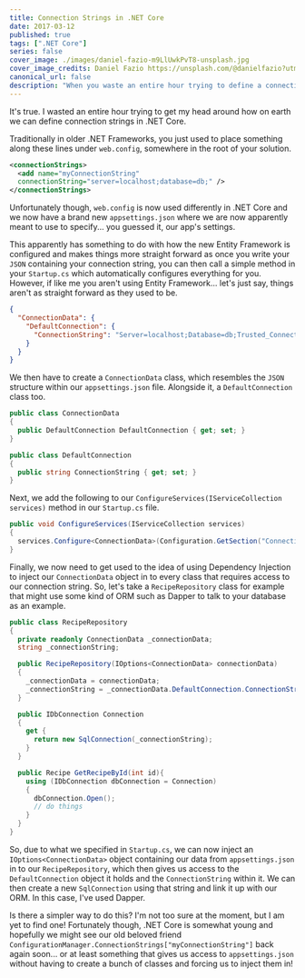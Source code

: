 ```yaml
---
title: Connection Strings in .NET Core
date: 2017-03-12
published: true
tags: [".NET Core"]
series: false
cover_image: ./images/daniel-fazio-m9LlUwkPvT8-unsplash.jpg
cover_image_credits: Daniel Fazio https://unsplash.com/@danielfazio?utm_source=unsplash&utm_medium=referral&utm_content=creditCopyText
canonical_url: false
description: "When you waste an entire hour trying to define a connection string..."
---
```

It's true. I wasted an entire hour trying to get my head around how on earth we can define connection strings in .NET Core.

Traditionally in older .NET Frameworks, you just used to place something along these lines under `web.config`, somewhere in the root of your solution.

```xml
<connectionStrings>
  <add name="myConnectionString"
  connectionString="server=localhost;database=db;" />
</connectionStrings>
```

Unfortunately though, `web.config` is now used differently in .NET Core and we now have a brand new `appsettings.json` where we are now apparently meant to use to specify... you guessed it, our app's settings.

This apparently has something to do with how the new Entity Framework is configured and makes things more straight forward as once you write your `JSON` containing your connection string, you can then call a simple method in your `Startup.cs` which automatically configures everything for you. However, if like me you aren't using Entity Framework... let's just say, things aren't as straight forward as they used to be.

```json
{
  "ConnectionData": {
    "DefaultConnection": {
      "ConnectionString": "Server=localhost;Database=db;Trusted_Connection=True;"
    }
  }
}
```

We then have to create a `ConnectionData` class, which resembles the `JSON` structure within our `appsettings.json` file. Alongside it, a `DefaultConnection` class too.

```csharp
public class ConnectionData
{
  public DefaultConnection DefaultConnection { get; set; }
}

public class DefaultConnection
{
  public string ConnectionString { get; set; }
}
```

Next, we add the following to our `ConfigureServices(IServiceCollection services)` method in our `Startup.cs` file.

```csharp
public void ConfigureServices(IServiceCollection services)
{
  services.Configure<ConnectionData>(Configuration.GetSection("ConnectionData"));
}
```

Finally, we now need to get used to the idea of using Dependency Injection to inject our `ConnectionData` object in to every class that requires access to our connection string. So, let's take a `RecipeRepository` class for example that might use some kind of ORM such as Dapper to talk to your database as an example.

```csharp
public class RecipeRepository
{
  private readonly ConnectionData _connectionData;
  string _connectionString;

  public RecipeRepository(IOptions<ConnectionData> connectionData)
  {
    _connectionData = connectionData;
    _connectionString = _connectionData.DefaultConnection.ConnectionString;
  }

  public IDbConnection Connection
  {
    get {
      return new SqlConnection(_connectionString);
    }
  }

  public Recipe GetRecipeById(int id){
    using (IDbConnection dbConnection = Connection)
    {
      dbConnection.Open();
      // do things
    }
  }
}
```

So, due to what we specified in `Startup.cs`, we can now inject an `IOptions<ConnectionData>` object containing our data from `appsettings.json` in to our `RecipeRepository`, which then gives us access to the `DefaultConnection` object it holds and the `ConnectionString` within it. We can then create a new `SqlConnection` using that string and link it up with our ORM. In this case, I've used Dapper.

Is there a simpler way to do this? I'm not too sure at the moment, but I am yet to find one! Fortunately though, .NET Core is somewhat young and hopefully we might see our old beloved friend `ConfigurationManager.ConnectionStrings["myConnectionString"]` back again soon... or at least something that gives us access to `appsettings.json` without having to create a bunch of classes and forcing us to inject them in!